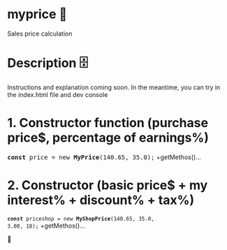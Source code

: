# myprice 🧮
Sales price calculation

# Description 🗄
Instructions and explanation coming soon. In the meantime, you can try in the index.html file and dev console

#  1. Constructor function (purchase price$, percentage of earnings%)
<samp><b>const</b> price = new <b>MyPrice</b>(140.65, 35.0);</samp>
+getMethos()...

#  2. Constructor (basic price$ + my interest% + discount% + tax%)
<code><b>const</b> priceshop = new <b>MyShopPrice</b>(140.65, 35.0, 3.00, 18);</code>
+getMethos()...

🦈
